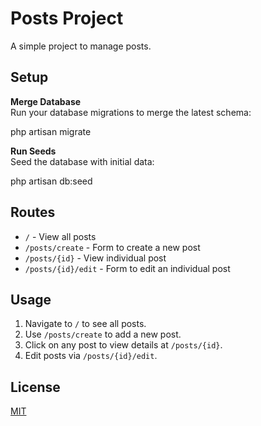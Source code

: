 # Posts Project

A simple project to manage posts.

## Setup

**Merge Database**  
Run your database migrations to merge the latest schema:

php artisan migrate

**Run Seeds**  
Seed the database with initial data:

php artisan db:seed

## Routes

-   `/` - View all posts
-   `/posts/create` - Form to create a new post
-   `/posts/{id}` - View individual post
-   `/posts/{id}/edit` - Form to edit an individual post

## Usage

1. Navigate to `/` to see all posts.
2. Use `/posts/create` to add a new post.
3. Click on any post to view details at `/posts/{id}`.
4. Edit posts via `/posts/{id}/edit`.

## License

[MIT](LICENSE)
